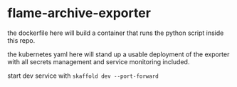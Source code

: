 # flame-archive-exporter

the dockerfile here will build a container that runs the python script inside this repo.

the kubernetes yaml here will stand up a usable deployment of the exporter with all secrets management and service monitoring included.

start dev service with `skaffold dev --port-forward`
